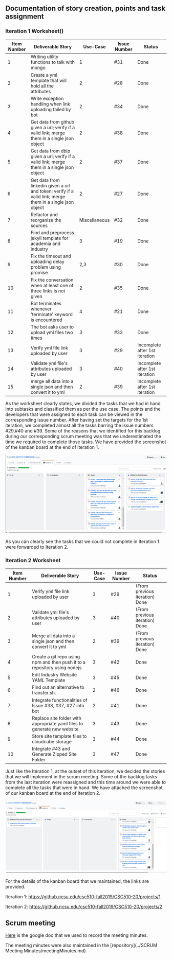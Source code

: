 ## Documentation of story creation, points and task assignment
### Iteration 1 Worksheet()
Item Number | Deliverable Story | Use-Case  | Issue Number  | Status|
|---|---|---|---|---|
|1| Writing utility functions to talk with mongo| 1 | #31  |  Done|
|2| Create a yml template that will hold all the attributes | 2 | #28 | Done| 
|3| Write exception handling when link uploading failed by bot| 2 |#34|Done|
|4| Get data from github given a url; verify if a valid link; merge them in a single json object  |2|#38| Done|
|5| Get data from dblp given a url; verify if a valid link; merge them in a single json object|2|#37| Done|
|6| Get data from linkedin given a url and token; verify if a valid link; merge them in a single json object|2|#27| Done|
|7|Refactor and reorganize the sources |Miscellaneous|#32| Done|
|8|Find and preprocess jekyll template for academia and industry |3|#19| Done|
|9|Fix the timeout and uploading delay problem using promise |2,3|#30| Done|
|10|Fix the conversation when at least one of three links is not given |2|#35| Done|
|11|Bot terminates whenever 'terminate' keyword is encountered |4|#21|Done|
|12|The bot asks user to upload yml files two times |3|#33|Done|
|13|Verify yml file link uploaded by user|3|#29|Incomplete after 1st iteration|
|14|Validate yml file's attributes uploaded by user|3|#40|Incomplete after 1st iteration|
|15|merge all data into a single json and then convert it to yml|2| #39|Incomplete after 1st iteration|

As the worksheet clearly states, we divided the tasks that we had in hand into subtasks and classified them as per the use case. The points and the developers that were assigned to each task can be viewed in the corresponding issue number. After having set the targets for the 1st iteration, we completed almost all the tasks barring the issue numbers #29,#40 and #39. Some of the reasons that we identified for this backlog during our corresponding scrum meeting was that we underestimated the time we required to complete those tasks. We have provided the screenshot of the kanban board at the end of iteration 1. 

![](Iteration1KANBAN.png)

As you can clearly see the tasks that we could not complete in Iteration 1 were forwarded to Iteration 2.

### Iteration 2 Worksheet
Item Number | Deliverable Story | Use-Case  | Issue Number  | Status|
|---|---|---|---|---|
|1|Verify yml file link uploaded by user|3|#29|(From previous iteration) Done|
|2|Validate yml file's attributes uploaded by user |3|#40|(From previous iteration) Done|
|3|Merge all data into a single json and then convert it to yml|2|#39|(From previous iteration) Done|
|4|Create a git repo using npm and then push it to a repository using nodejs|3|#42|Done|
|5|Edit Industry Website YAML Template|3|#45|Done|
|6|Find out an alternative to transfer.sh.|2|#46|Done|
|7|Integrate functionalities of Issue #38, #37, #27 into bot|2|#41|Done|
|8|Replace site folder with appropriate yaml files to generate new website|3|#43|Done|
|9|Store site template files to cloudcube storage|3|#44|Done|
|10|Integrate #43 and Generate Zipped Site Folder|3|#47|Done|

Just like the Iteration 1, at the outset of this iteration, we decided the stories that we will implement in the scrum meeting. Some of the backlog tasks from the last iteration were reassigned and this time around we were able to complete all the tasks that were in hand. We have attached the screenshot of our kanban board at the end of iteration 2.

![](Iteration2KANBAN.png)

For the details of the kanban board that we maintained, the links are provided.

Iteration 1: https://github.ncsu.edu/csc510-fall2019/CSC510-20/projects/1

Iteration 2: https://github.ncsu.edu/csc510-fall2019/CSC510-20/projects/2

## Scrum meeting
[Here](https://docs.google.com/document/d/1WSpF12QC6ngRVm-wY1Dg5f6evlgZ2TMK4O29R8ocZuU/edit?usp=sharing) is the google doc that we  used to record the meeting minutes.

The meeting minutes were also maintained in the [repository](../SCRUM Meeting Minutes/meetingMinutes.md)